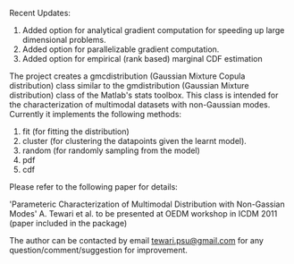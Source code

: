 Recent Updates:
1. Added option for analytical gradient computation for speeding up large dimensional problems.
2. Added option for parallelizable gradient computation.
3. Added option for empirical (rank based) marginal CDF estimation

The project creates a gmcdistribution (Gaussian Mixture Copula distribution) class similar to the gmdistribution (Gaussian Mixture distribution) class of the Matlab's stats toolbox. This class is intended for the characterization of multimodal datasets with non-Gaussian modes. Currently it implements the following methods:
1. fit (for fitting the distribution)
2. cluster (for clustering the datapoints given the learnt model).
3. random (for randomly sampling from the model)
4. pdf
5. cdf

Please refer to the following paper for details:

'Parameteric Characterization of Multimodal Distribution with Non-Gassian Modes' A. Tewari et al. to be presented at OEDM workshop in ICDM 2011 (paper included in the package)

The author can be contacted by email tewari.psu@gmail.com for any question/comment/suggestion for improvement.
